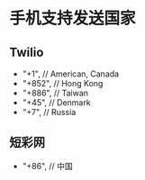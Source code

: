 手机支持发送国家
================

Twilio
------

- "+1", // American, Canada
- "+852", // Hong Kong
- "+886", // Taiwan
- "+45", // Denmark
- "+7", // Russia

短彩网
------

- "+86", // 中国
